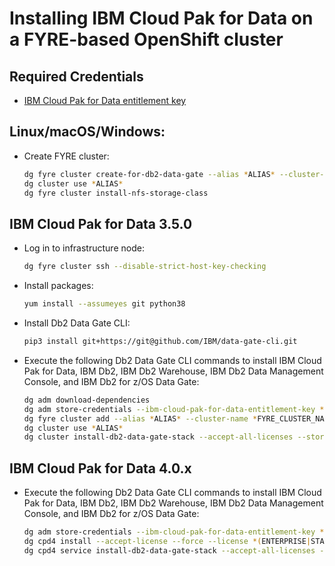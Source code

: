# Installing IBM Cloud Pak for Data on a FYRE-based OpenShift cluster

## Required Credentials

- [IBM Cloud Pak for Data entitlement key](https://myibm.ibm.com/products-services/containerlibrary)

## Linux/macOS/Windows:

- Create FYRE cluster:

  ```bash
  dg fyre cluster create-for-db2-data-gate --alias *ALIAS* --cluster-name *FYRE_CLUSTER_NAME* --ssh-key "$(cat ~/.ssh/id_rsa.pub)"
  dg cluster use *ALIAS*
  dg fyre cluster install-nfs-storage-class
  ```

## IBM Cloud Pak for Data 3.5.0

- Log in to infrastructure node:

  ```bash
  dg fyre cluster ssh --disable-strict-host-key-checking
  ```

- Install packages:

  ```bash
  yum install --assumeyes git python38
  ```

- Install Db2 Data Gate CLI:

  ```bash
  pip3 install git+https://git@github.com/IBM/data-gate-cli.git
  ```

- Execute the following Db2 Data Gate CLI commands to install IBM Cloud Pak for Data, IBM Db2, IBM Db2 Warehouse, IBM Db2 Data Management Console, and IBM Db2 for z/OS Data Gate:

  ```bash
  dg adm download-dependencies
  dg adm store-credentials --ibm-cloud-pak-for-data-entitlement-key *IBM_CLOUD_PAK_FOR_DATA_ENTITLEMENT_KEY*
  dg fyre cluster add --alias *ALIAS* --cluster-name *FYRE_CLUSTER_NAME* --password *KUBEADMIN_PASSWORD*
  dg cluster use *ALIAS*
  dg cluster install-db2-data-gate-stack --accept-all-licenses --storage-class managed-nfs-storage
  ```

## IBM Cloud Pak for Data 4.0.x

- Execute the following Db2 Data Gate CLI commands to install IBM Cloud Pak for Data, IBM Db2, IBM Db2 Warehouse, IBM Db2 Data Management Console, and IBM Db2 for z/OS Data Gate:

  ```bash
  dg adm store-credentials --ibm-cloud-pak-for-data-entitlement-key *IBM_CLOUD_PAK_FOR_DATA_ENTITLEMENT_KEY*
  dg cpd4 install --accept-license --force --license *(ENTERPRISE|STANDARD)* --storage-class managed-nfs-storage
  dg cpd4 service install-db2-data-gate-stack --accept-all-licenses --db2-license *(ADVANCED|COMMUNITY|STANDARD)* --license *(ENTERPRISE|STANDARD)* --storage-class managed-nfs-storage
  ```
